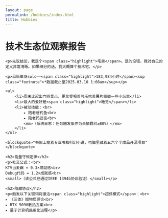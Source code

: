 ```yaml
---
layout: page
permalink: /hobbies/index.html
title: Hobbies
---
```


<body>
    <h1>技术生态位观察报告</h1>
    
    <p>先说结论，我是个<span class="highlight">宅男</span>。是的没错，我对自己的定义非常清晰。如果细分的话，我大概算个技术宅。</p>

    <p>母胎单身solo——<span class="highlight">183,984小时</span><sup class="footnote">*数据截止至2025.03.10 1:08am</sup></p>

    <ul>
        <li>周末比起出门挤景点，更享受喝着可乐吃着薯片捣鼓一些小玩意</li>
        <li>最大的爱好是<span class="highlight">睡觉</span></li>
        <li>被动技能：<br>
            ▸ 陪老爸钓鱼<br>
            ▸ 陪老妈逛街<br>
            <em>（系统日志：任务触发条件为亲情羁绊≥80%）</em>
        </li>
    </ul>

    <blockquote>"书架上塞着专业书和科幻小说，电脑里藏着五六个半成品开源项目"</blockquote>

    <h2>能量守恒定律</h2>
    <p>社交公式：<br>
    KTV当麦霸 ≈ 0.3×成就感<br>
    Debug代码 = 1.2×成就感<br>
    <small>（该公式已通过IEEE 1394b协议验证）</small></p>

    <h2>隐藏协议</h2>
    <p>触发以下关键词将激活<span class="highlight">超频模式</span>：<br>
    ▸ 《三体》暗物质理论<br>
    ▸ RTX 5090散热方案<br>
    ▸ 量子计算机民用化进程</p>
</body>
